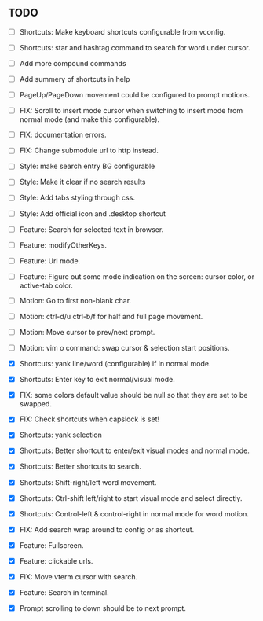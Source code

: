 ## TODO

- [ ] Shortcuts: Make keyboard shortcuts configurable from vconfig.
- [ ] Shortcuts: star and hashtag command to search for word under cursor.
- [ ] Add more compound commands
- [ ] Add summery of shortcuts in help

- [ ] PageUp/PageDown movement could be configured to prompt motions.

- [ ] FIX: Scroll to insert mode cursor when switching to insert mode from normal
    mode (and make this configurable).
- [ ] FIX: documentation errors.
- [ ] FIX: Change submodule url to http instead.

- [ ] Style: make search entry BG configurable
- [ ] Style: Make it clear if no search results
- [ ] Style: Add tabs styling through css.
- [ ] Style: Add official icon and .desktop shortcut

- [ ] Feature: Search for selected text in browser.
- [ ] Feature: modifyOtherKeys.
- [ ] Feature: Url mode.
- [ ] Feature: Figure out some mode indication on the screen: cursor color, or
    active-tab color.

- [ ] Motion: Go to first non-blank char.
- [ ] Motion: ctrl-d/u ctrl-b/f for half and full page movement.
- [ ] Motion: Move cursor to prev/next prompt.
- [ ] Motion: vim o command: swap cursor & selection start positions.

- [X] Shortcuts: yank line/word (configurable) if in normal mode.
- [X] Shortcuts: Enter key to exit normal/visual mode.
- [X] FIX: some colors default value should be null so that they are set to be
    swapped.
- [X] FIX: Check shortcuts when capslock is set!
- [X] Shortcuts: yank selection
- [X] Shortcuts: Better shortcut to enter/exit visual modes and normal mode.
- [X] Shortcuts: Better shortcuts to search.
- [X] Shortcuts: Shift-right/left word movement.
- [X] Shortcuts: Ctrl-shift left/right to start visual mode and select directly.
- [X] Shortcuts: Control-left & control-right in normal mode for word motion.
- [X] FIX: Add search wrap around to config or as shortcut.
- [X] Feature: Fullscreen.
- [X] Feature: clickable urls.
- [X] FIX: Move vterm cursor with search.
- [X] Feature: Search in terminal.
- [X] Prompt scrolling to down should be to next prompt.
